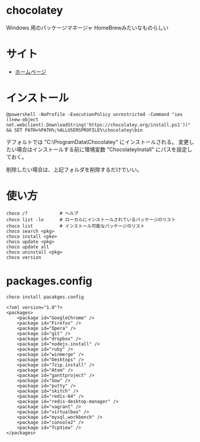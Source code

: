# chocolatey

Windows 用のパッケージマネージャ
HomeBrewみたいなものらしい

# サイト
- [ホームページ](https://chocolatey.org/)

# インストール

```
@powershell -NoProfile -ExecutionPolicy unrestricted -Command "iex ((new-object net.webclient).DownloadString('https://chocolatey.org/install.ps1'))" && SET PATH=%PATH%;%ALLUSERSPROFILE%\chocolatey\bin
```

デフォルトでは "C:\ProgramData\Chocolatey" にインストールされる。
変更したい場合はインストールする前に環境変数 "ChocolateyInstall" にパスを設定しておく。

削除したい場合は、上記フォルダを削除するだけでいい。

# 使い方

```
choco /?			# ヘルプ
choco list -lo		# ローカルにインストールされているパッケージのリスト
choco list			# インストール可能なパッケージのリスト
choco search <pkg>
choco install <pke>
choco update <pkg>
choco update all
choco uninstall <pkg>
choco version
```

# packages.config

```
choco install pacakges.config
```

```
<?xml version="1.0"?>
<packages>
    <package id="GoogleChrome" />
    <package id="Firefox" />
    <package id="Opera" />
    <package id="git" />
    <package id="dropbox" />
    <package id="nodejs.install" />
    <package id="ruby" />
    <package id="winmerge" />
    <package id="Desktops" />
    <package id="7zip.install" />
    <package id="Atom" />
    <package id="ganttproject" />
    <package id="Gow" />
    <package id="putty" />
    <package id="skitch" />
    <package id="redis-64" />
    <package id="redis-desktop-manager" />
    <package id="vagrant" />
    <package id="virtualbox" />
    <package id="mysql.workbench" />
    <package id="console2" />
    <package id="TcpView" />
</packages>
```



